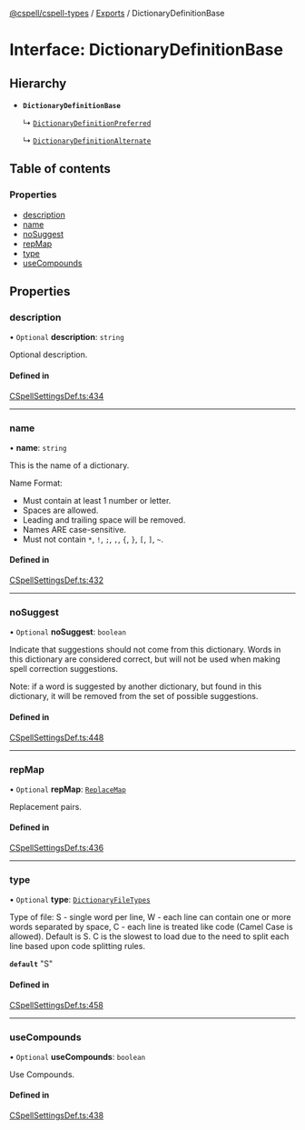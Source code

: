 [@cspell/cspell-types](../README.md) / [Exports](../modules.md) / DictionaryDefinitionBase

# Interface: DictionaryDefinitionBase

## Hierarchy

- **`DictionaryDefinitionBase`**

  ↳ [`DictionaryDefinitionPreferred`](DictionaryDefinitionPreferred.md)

  ↳ [`DictionaryDefinitionAlternate`](DictionaryDefinitionAlternate.md)

## Table of contents

### Properties

- [description](DictionaryDefinitionBase.md#description)
- [name](DictionaryDefinitionBase.md#name)
- [noSuggest](DictionaryDefinitionBase.md#nosuggest)
- [repMap](DictionaryDefinitionBase.md#repmap)
- [type](DictionaryDefinitionBase.md#type)
- [useCompounds](DictionaryDefinitionBase.md#usecompounds)

## Properties

### description

• `Optional` **description**: `string`

Optional description.

#### Defined in

[CSpellSettingsDef.ts:434](https://github.com/streetsidesoftware/cspell/blob/fe8778a/packages/cspell-types/src/CSpellSettingsDef.ts#L434)

___

### name

• **name**: `string`

This is the name of a dictionary.

Name Format:
- Must contain at least 1 number or letter.
- Spaces are allowed.
- Leading and trailing space will be removed.
- Names ARE case-sensitive.
- Must not contain `*`, `!`, `;`, `,`, `{`, `}`, `[`, `]`, `~`.

#### Defined in

[CSpellSettingsDef.ts:432](https://github.com/streetsidesoftware/cspell/blob/fe8778a/packages/cspell-types/src/CSpellSettingsDef.ts#L432)

___

### noSuggest

• `Optional` **noSuggest**: `boolean`

Indicate that suggestions should not come from this dictionary.
Words in this dictionary are considered correct, but will not be
used when making spell correction suggestions.

Note: if a word is suggested by another dictionary, but found in
this dictionary, it will be removed from the set of
possible suggestions.

#### Defined in

[CSpellSettingsDef.ts:448](https://github.com/streetsidesoftware/cspell/blob/fe8778a/packages/cspell-types/src/CSpellSettingsDef.ts#L448)

___

### repMap

• `Optional` **repMap**: [`ReplaceMap`](../modules.md#replacemap)

Replacement pairs.

#### Defined in

[CSpellSettingsDef.ts:436](https://github.com/streetsidesoftware/cspell/blob/fe8778a/packages/cspell-types/src/CSpellSettingsDef.ts#L436)

___

### type

• `Optional` **type**: [`DictionaryFileTypes`](../modules.md#dictionaryfiletypes)

Type of file:
S - single word per line,
W - each line can contain one or more words separated by space,
C - each line is treated like code (Camel Case is allowed).
Default is S.
C is the slowest to load due to the need to split each line based upon code splitting rules.

**`default`** "S"

#### Defined in

[CSpellSettingsDef.ts:458](https://github.com/streetsidesoftware/cspell/blob/fe8778a/packages/cspell-types/src/CSpellSettingsDef.ts#L458)

___

### useCompounds

• `Optional` **useCompounds**: `boolean`

Use Compounds.

#### Defined in

[CSpellSettingsDef.ts:438](https://github.com/streetsidesoftware/cspell/blob/fe8778a/packages/cspell-types/src/CSpellSettingsDef.ts#L438)
